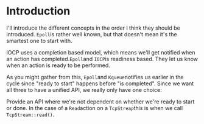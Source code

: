 # Introduction

I'll introduce the different concepts in the order I think they should be introduced. `Epoll`is rather well known, but that doesn't mean it's the smartest one to start with. 

IOCP uses a completion based model, which means we'll get notified when an action has completed.`Epoll`and `IOCP`is readiness based. They let us know when an action is ready to be performed.

As you might gather from this, `Epoll`and `Kqueue`notifies us earlier in the cycle since "ready to start" happens before "is completed". Since we want all three to have a unified API,  we really only have one choice:

Provide an API where we're not dependent on whether we're ready to start or done. In the case of a `Read`action on a `TcpStreap`this is when we call `TcpStream::read()`. 

